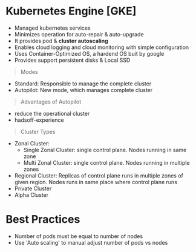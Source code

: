 # Kubernetes Engine [GKE]

- Managed kubernetes services
- Minimizes operation for auto-repair & auto-upgrade
- It provides pod & **cluster autoscaling**
- Enables cloud logging and cloud monitoring with simple configuration
- Uses Container-Optimized OS, a hardend OS buit by google
- Provides support persistent disks & Local SSD

> Modes
- Standard: Responsible to manage the complete cluster  
- Autopilot: New mode, which manages complete cluster

> Advantages of Autopilot 
- reduce the operational cluster
- hadsoff-experience

> Cluster Types
- Zonal Cluster:
  - Single Zonal Cluster: single control plane. Nodes running in same zone
  - Multi Zonal Cluster: single control plane. Nodes running in multiple zones
- Regional Cluster: Replicas of control plane runs in multiple zones of given region. Nodes runs in same place where control                     plane runs
- Private Cluster
- Alpha Cluster

# Best Practices
- Number of pods must be equal to number of nodes
- Use 'Auto scaling' to manual adjust number of pods vs nodes
